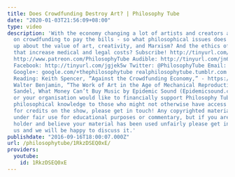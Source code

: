 ```yaml
---
title: Does Crowdfunding Destroy Art? | Philosophy Tube
date: "2020-01-03T21:56:09+08:00"
type: video
description: 'With the economy changing a lot of artists and creators are relying
  on crowdfunding to pay the bills - so what philosophical issues does that throw
  up about the value of art, creativity, and Marxism? And the ethics of economic systems
  that increase medical and legal costs? Subscribe! http://tinyurl.com/pr99a46 Patreon:
  http://www.patreon.com/PhilosophyTube Audible: http://tinyurl.com/jn6tpup FAQ: http://tinyurl.com/j8bo4gb
  Facebook: http://tinyurl.com/jgjek5w Twitter: @PhilosophyTube Email: ollysphilosophychannel@gmail.com
  Google+: google.com/+thephilosophytube realphilosophytube.tumblr.com Recommended
  Reading: Keith Spencer, “Against the Crowdfunding Economy,” - https://www.jacobinmag.com/2016/05/crowdfunding-kickstarter-gofundme-charity-taxes/
  Walter Benjamin, “The Work of Art in the Age of Mechanical Reproduction” Michael
  Sandel, What Money Can’t Buy Music by Epidemic Sound (Epidemicsound.com) If you
  or your organisation would like to financially support Philosophy Tube in distributing
  philosophical knowledge to those who might not otherwise have access to it in exchange
  for credits on the show, please get in touch! Any copyrighted material should fall
  under fair use for educational purposes or commentary, but if you are a copyright
  holder and believe your material has been used unfairly please get in touch with
  us and we will be happy to discuss it.'
publishdate: "2016-09-16T18:00:07.000Z"
url: /philosophytube/1RkzDSEQ0xE/
providers:
  youtube:
    id: 1RkzDSEQ0xE
---
```

